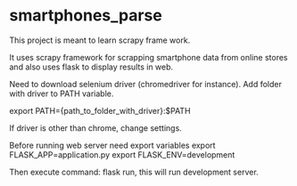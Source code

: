 # smartphones_parse

This project is meant to learn scrapy frame work.

It uses scrapy framework for scrapping smartphone data from online stores and also uses flask to display results in web.

Need to download selenium driver (chromedriver for instance). 
Add folder with driver to PATH variable.

export PATH={path_to_folder_with_driver}:$PATH

If driver is other than chrome, change settings.

Before running web server need export variables
export FLASK_APP=application.py
export FLASK_ENV=development

Then execute command: flask run, this will run development server.